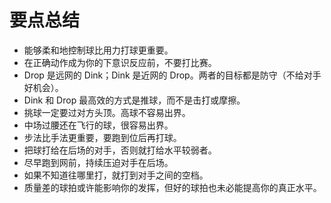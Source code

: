 # 要点总结

* 能够柔和地控制球比用力打球更重要。
* 在正确动作成为你的下意识反应前，不要打比赛。
* Drop 是远网的 Dink；Dink 是近网的 Drop。两者的目标都是防守（不给对手好机会）。
* Dink 和 Drop 最高效的方式是推球，而不是击打或摩擦。
* 挑球一定要过对方头顶。高球不容易出界。
* 中场过腰还在飞行的球，很容易出界。
* 步法比手法更重要，要跑到位后再打球。
* 把球打给在后场的对手，否则就打给水平较弱者。
* 尽早跑到网前，持续压迫对手在后场。
* 如果不知道往哪里打，就打到对手之间的空档。
* 质量差的球拍或许能影响你的发挥，但好的球拍也未必能提高你的真正水平。
